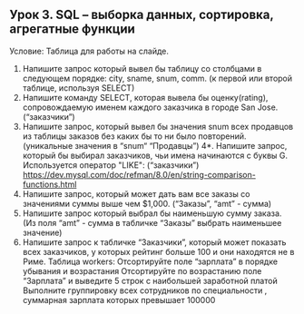 ## Урок 3. SQL – выборка данных, сортировка, агрегатные функции
Условие:
Таблица для работы на слайде.
1. Напишите запрос который вывел бы таблицу со столбцами в следующем порядке: city, sname, snum, comm. (к первой или второй таблице, используя SELECT)
2. Напишите команду SELECT, которая вывела бы оценку(rating), сопровождаемую именем каждого заказчика в городе San Jose. (“заказчики”)
3. Напишите запрос, который вывел бы значения snum всех продавцов из таблицы заказов без каких бы то ни было повторений. (уникальные значения в “snum“ “Продавцы”)
4*. Напишите запрос, который бы выбирал заказчиков, чьи имена начинаются с буквы G. Используется оператор "LIKE": (“заказчики”) https://dev.mysql.com/doc/refman/8.0/en/string-comparison-functions.html
5. Напишите запрос, который может дать вам все заказы со значениями суммы выше чем $1,000. (“Заказы”, “amt” - сумма)
6. Напишите запрос который выбрал бы наименьшую сумму заказа.
(Из поля “amt” - сумма в табличке “Заказы” выбрать наименьшее значение)
7. Напишите запрос к табличке “Заказчики”, который может показать всех заказчиков, у которых рейтинг больше 100 и они находятся не в Риме.
Таблица workers:
Отсортируйте поле “зарплата” в порядке убывания и возрастания
Отсортируйте по возрастанию поле “Зарплата” и выведите 5 строк с наибольшей заработной платой
Выполните группировку всех сотрудников по специальности , суммарная зарплата которых превышает 100000
